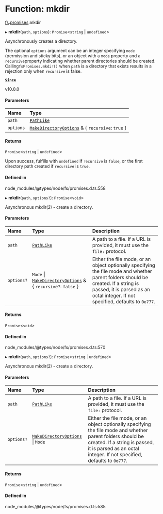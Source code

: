 # Function: mkdir

[fs](../modules/fs.md).[promises](../modules/fs.promises.md).mkdir

▸ **mkdir**(`path`, `options`): `Promise`<`string` \| `undefined`\>

Asynchronously creates a directory.

The optional `options` argument can be an integer specifying `mode` (permission
and sticky bits), or an object with a `mode` property and a `recursive`property indicating whether parent directories should be created. Calling`fsPromises.mkdir()` when `path` is a directory
that exists results in a
rejection only when `recursive` is false.

**`Since`**

v10.0.0

#### Parameters

| Name | Type |
| :------ | :------ |
| `path` | [`PathLike`](../types/fs.PathLike.md) |
| `options` | [`MakeDirectoryOptions`](../interfaces/fs.MakeDirectoryOptions.md) & { `recursive`: ``true``  } |

#### Returns

`Promise`<`string` \| `undefined`\>

Upon success, fulfills with `undefined` if `recursive` is `false`, or the first directory path created if `recursive` is `true`.

#### Defined in

node_modules/@types/node/fs/promises.d.ts:558

▸ **mkdir**(`path`, `options?`): `Promise`<`void`\>

Asynchronous mkdir(2) - create a directory.

#### Parameters

| Name | Type | Description |
| :------ | :------ | :------ |
| `path` | [`PathLike`](../types/fs.PathLike.md) | A path to a file. If a URL is provided, it must use the `file:` protocol. |
| `options?` | `Mode` \| [`MakeDirectoryOptions`](../interfaces/fs.MakeDirectoryOptions.md) & { `recursive?`: ``false``  } | Either the file mode, or an object optionally specifying the file mode and whether parent folders should be created. If a string is passed, it is parsed as an octal integer. If not specified, defaults to `0o777`. |

#### Returns

`Promise`<`void`\>

#### Defined in

node_modules/@types/node/fs/promises.d.ts:570

▸ **mkdir**(`path`, `options?`): `Promise`<`string` \| `undefined`\>

Asynchronous mkdir(2) - create a directory.

#### Parameters

| Name | Type | Description |
| :------ | :------ | :------ |
| `path` | [`PathLike`](../types/fs.PathLike.md) | A path to a file. If a URL is provided, it must use the `file:` protocol. |
| `options?` | [`MakeDirectoryOptions`](../interfaces/fs.MakeDirectoryOptions.md) \| `Mode` | Either the file mode, or an object optionally specifying the file mode and whether parent folders should be created. If a string is passed, it is parsed as an octal integer. If not specified, defaults to `0o777`. |

#### Returns

`Promise`<`string` \| `undefined`\>

#### Defined in

node_modules/@types/node/fs/promises.d.ts:585
